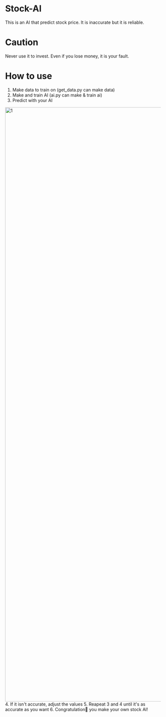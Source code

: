 # Stock-AI

This is an AI that predict stock price.
It is inaccurate but it is reliable.

# Caution
Never use it to invest.
Even if you lose money, it is your fault.

# How to use
1. Make data to train on (get_data.py can make data)
2. Make and train AI (ai.py can make & train ai)
3. Predict with your AI
<img width="1920" alt="1" src="https://user-images.githubusercontent.com/98087876/202884667-21e8c1af-2ac2-47a4-8633-80f6ad4a6087.png">
4. If it isn't accurate, adjust the values
5. Reapeat 3 and 4 until it's as accurate as you want
6. Congratulation🎉 you make your own stock AI!
